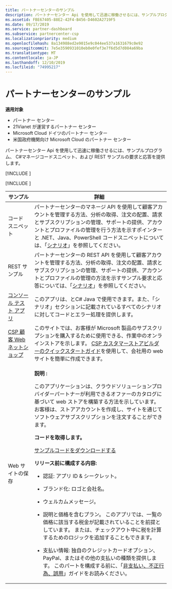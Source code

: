 ```yaml
---
title: パートナーセンターのサンプル
description: パートナーセンター Api を使用して迅速に稼働させるには、サンプルプログラム、C \ マネージコードスニペット、REST サンプルの要求と応答を提供します。
ms.assetid: FBE67405-88E2-42F4-B456-D4602A2719F5
ms.date: 09/17/2019
ms.service: partner-dashboard
ms.subservice: partnercenter-csp
ms.localizationpriority: medium
ms.openlocfilehash: 8a134988ed2e9015e9c044ee537a1631679c0e92
ms.sourcegitcommit: 7e5e3590931010eb0e0fef3e7f6d5d7d084a69ba
ms.translationtype: MT
ms.contentlocale: ja-JP
ms.lasthandoff: 12/10/2019
ms.locfileid: "74995217"
---
```

# <a name="partner-center-samples"></a>パートナーセンターのサンプル

**適用対象**

- パートナー センター
- 21Vianet が運営するパートナー センター
- Microsoft Cloud ドイツのパートナー センター
- 米国政府機関向け Microsoft Cloud のパートナー センター

パートナーセンター Api を使用して迅速に稼働させるには、サンプルプログラム、 C#マネージコードスニペット、および REST サンプルの要求と応答を提供します。

[!INCLUDE [<Partner Center Java SDK support details>](<../includes/java-sdk-support.md>)]

[!INCLUDE [<Partner Center PowerShell module support details>](<../includes/powershell-module-support.md>)]

<table>
  <thead>
    <th>サンプル</th>
    <th>詳細</th>
  </thead>
  <tbody>
    <tr>
      <td>コード スニペット</td>
      <td>パートナーセンターのマネージ API を使用して顧客アカウントを管理する方法、分析の取得、注文の配置、請求とサブスクリプションの管理、サポートの提供、アカウントとプロファイルの管理を行う方法を示すポインターと .NET、Java、PowerShell コードスニペットについては、「<a href="scenarios.md">シナリオ</a>」を参照してください。</td>
    </tr>
    <tr>
      <td>REST サンプル</td>
      <td>パートナーセンターの REST API を使用して顧客アカウントを管理する方法、分析の取得、注文の配置、請求とサブスクリプションの管理、サポートの提供、アカウントとプロファイルの管理の方法を示すサンプル要求と応答については、「<a href="scenarios.md">シナリオ</a>」を参照してください。</td>
    </tr>
    <tr>
      <td><a href="console-test-app.md">コンソール テスト アプリ</a></td>
      <td>このアプリは、とC# Java で使用できます。また、「シナリオ」セクションに記載されているすべてのシナリオに対してコードとエラー処理を提供します。</td>
    </tr>
    <tr>
      <td><a href="csp-customer-web-storefront.md">CSP 顧客 Web ネットショップ</a></td>
      <td>このサイトでは、お客様が Microsoft 製品のサブスクリプションを購入するために使用できる、作業中のオンラインストアを示します。 <a href="csp-customer-storefront-builder-quick-start-guide-.md">CSP カスタマーストアビルダーのクイックスタートガイド</a>を使用して、会社用の web サイトを簡単に作成できます。</td>
    </tr>
    <tr>
      <td>Web サイトの保存</td>
      <td><p><strong>説明 :</strong></p>
          <p>このアプリケーションは、クラウドソリューションプロバイダーパートナーが利用できるオファーのカタログに基づいて web ストアを構築する方法を示しています。 お客様は、ストアアカウントを作成し、サイトを通じてソフトウェアサブスクリプションを注文することができます。</p>
        <p><strong>コードを取得します。</strong></p>
        <p><a href="https://go.microsoft.com/fwlink/p/?LinkId=746683">サンプルコードをダウンロードする</a></p>
        <p><strong>リリース前に構成する内容:</strong></p>
        <ul>
          <li><p>認証: アプリ ID & シークレット。</p></li>
          <li><p>ブランド化: ロゴと会社名。</p></li>
          <li><p>ウェルカムメッセージ。</p></li>
          <li><p>説明と価格を含むプラン。 このアプリでは、一覧の価格に該当する税金が記載されていることを前提としています。 または、チェックアウト中に税を計算するためのロジックを追加することもできます。</p></li>
          <li><p>支払い情報: 独自のクレジットカードオプション、PayPal、またはその他の支払いの種類を提供します。 このパートを構成する前に、「<a href="https://docs.microsoft.com/partner-center/non-payment--fraud--or-misuse">非支払い、不正行為、誤用</a>」ガイドをお読みください。</p></li>
        </ul>
      </td>
    </tr>
  </tbody>
</table>